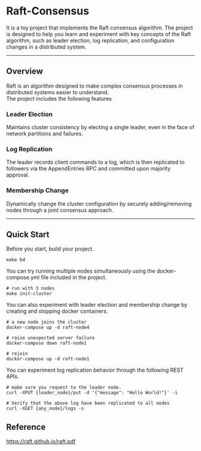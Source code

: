 # Raft-Consensus
It is a toy project that implements the Raft consensus algorithm. The project is designed to help you learn and experiment with key concepts of the Raft algorithm, such as leader election, log replication, and configuration changes in a distributed system.

---

## Overview
Raft is an algorithm designed to make complex consensus processes in distributed systems easier to understand.<br> The project includes the following features

### Leader Election
Maintains cluster consistency by electing a single leader, even in the face of network partitions and failures.

### Log Replication
The leader records client commands to a log, which is then replicated to followers via the AppendEntries RPC and committed upon majority approval.

### Membership Change
Dynamically change the cluster configuration by securely adding/removing nodes through a joint consensus approach.

---

## Quick Start
Before you start, build your project.
```shell
make bd
```

You can try running multiple nodes simultaneously using the docker-compose.yml file included in the project.
```shell
# run with 3 nodes
make init-cluster
```

You can also experiment with leader election and membership change by creating and stopping docker containers.
```shell
# a new node joins the cluster
docker-compose up -d raft-node4

# raise unexpected server failure
docker-compose down raft-node1

# rejoin
docker-compose up -d raft-node1
```

You can experiment log replication behavior through the following REST APIs.
```shell
# make sure you request to the leader node.
curl -XPUT {leader_node}/put -d '{"message": "Hello World!"}' -i

# Verify that the above log have been replicated to all nodes
curl -XGET {any_node}/logs -s
```


## Reference
https://raft.github.io/raft.pdf
